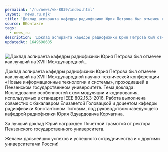```yaml
---
permalink: '/ru/news/vk-8039/index.html'
layout: 'news.ru.njk'
title: 'Доклад аспиранта кафедры радиофизики Юрия Петрова был отмечен как лучший на ХVIII Международной…'
source: ВКонтакте
tags:
  - news_ru
description: 'Доклад аспиранта кафедры радиофизики Юрия Петрова был отмечен как лучший на ХVIII Международной…'
updatedAt: 1649698605
---
```

![Доклад аспиранта кафедры радиофизики Юрия Петрова был отмечен как лучший на ХVIII Международной…](https://sun9-87.userapi.com/impg/dPN0vg5dRwV4gBcLuwq_UdI-txQf6aZ0qvGbnw/KqfWmp8OlB4.jpg?size=453x604&quality=96&sign=5ddb9512279ef05506974d06d33ff2c6&c_uniq_tag=4f7u8VdN2rRjtuAtbNiw885qHJSbUDg5QWDQQMFAhsA&type=album)

Доклад аспиранта кафедры радиофизики Юрия Петрова был отмечен как лучший на ХVIII Международной научно-технической конференции «Новые информационные технологии и системы», проходившей в Пензенском государственном университете.
Тема доклада: Исследование особенностей схем модуляции и кодирования, используемых в стандарте IEEE 802.15.3-2016.
Работа выполнена совместно с бакалавром Елизаветой Головацкой и доцентом кафедры радиофизики Константином Титовым, под руководством заведующего кафедрой радиофизики Юрия Эдуардовича Корчагина.

За лучший доклад Юрий награжден Почетной грамотой от ректора Пензенского государственного университета.

Желаем дальнейших успехов и успешного сотрудничества и с другими университетами России!
